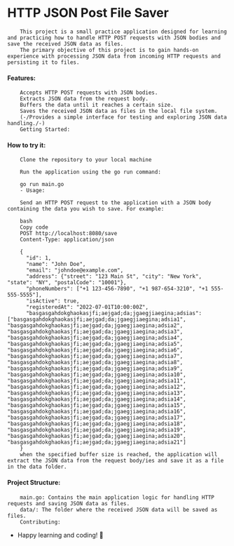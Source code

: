 # HTTP JSON Post File Saver

        This project is a small practice application designed for learning and practicing how to handle HTTP POST requests with JSON bodies and save the received JSON data as files.
        The primary objective of this project is to gain hands-on experience with processing JSON data from incoming HTTP requests and persisting it to files.

#### Features:

        Accepts HTTP POST requests with JSON bodies.
        Extracts JSON data from the request body.
        Buffers the data until it reaches a certain size.
        Saves the received JSON data as files in the local file system.
        (-/Provides a simple interface for testing and exploring JSON data handling./-)
        Getting Started:

#### How to try it:
        Clone the repository to your local machine 

        Run the application using the go run command:

        go run main.go
        - Usage:

        Send an HTTP POST request to the application with a JSON body containing the data you wish to save. For example:

        bash
        Copy code
        POST http://localhost:8080/save
        Content-Type: application/json

        {
          "id": 1,
          "name": "John Doe",
          "email": "johndoe@example.com",
          "address": {"street": "123 Main St", "city": "New York", "state": "NY", "postalCode": "10001"},
          "phoneNumbers": ["+1 123-456-7890", "+1 987-654-3210", "+1 555-555-5555"],
          "isActive": true,
          "registeredAt": "2022-07-01T10:00:00Z",
          "basgasgahdokghaokasjfi;aejgad;da;jgaegjiaegina;adsias": ["basgasgahdokghaokasjfi;aejgad;da;jgaegjiaegina;adsia1", "basgasgahdokghaokasjfi;aejgad;da;jgaegjiaegina;adsia2", "basgasgahdokghaokasjfi;aejgad;da;jgaegjiaegina;adsia3", "basgasgahdokghaokasjfi;aejgad;da;jgaegjiaegina;adsia4", "basgasgahdokghaokasjfi;aejgad;da;jgaegjiaegina;adsia5", "basgasgahdokghaokasjfi;aejgad;da;jgaegjiaegina;adsia6", "basgasgahdokghaokasjfi;aejgad;da;jgaegjiaegina;adsia7", "basgasgahdokghaokasjfi;aejgad;da;jgaegjiaegina;adsia8", "basgasgahdokghaokasjfi;aejgad;da;jgaegjiaegina;adsia9", "basgasgahdokghaokasjfi;aejgad;da;jgaegjiaegina;adsia10", "basgasgahdokghaokasjfi;aejgad;da;jgaegjiaegina;adsia11", "basgasgahdokghaokasjfi;aejgad;da;jgaegjiaegina;adsia12", "basgasgahdokghaokasjfi;aejgad;da;jgaegjiaegina;adsia13", "basgasgahdokghaokasjfi;aejgad;da;jgaegjiaegina;adsia14", "basgasgahdokghaokasjfi;aejgad;da;jgaegjiaegina;adsia15", "basgasgahdokghaokasjfi;aejgad;da;jgaegjiaegina;adsia16", "basgasgahdokghaokasjfi;aejgad;da;jgaegjiaegina;adsia17", "basgasgahdokghaokasjfi;aejgad;da;jgaegjiaegina;adsia18", "basgasgahdokghaokasjfi;aejgad;da;jgaegjiaegina;adsia19", "basgasgahdokghaokasjfi;aejgad;da;jgaegjiaegina;adsia20", "basgasgahdokghaokasjfi;aejgad;da;jgaegjiaegina;adsia21"]
        }
        when the specified buffer size is reached, the application will extract the JSON data from the request body/ies and save it as a file in the data folder.

#### Project Structure:

        main.go: Contains the main application logic for handling HTTP requests and saving JSON data as files.
        data/: The folder where the received JSON data will be saved as files.
        Contributing:

- Happy learning and coding! 🚀